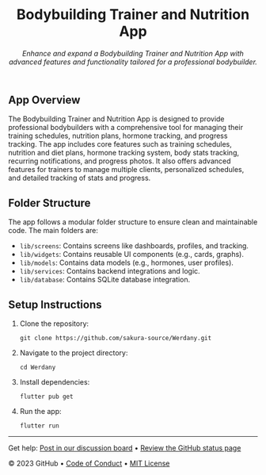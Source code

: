 <header>

# Bodybuilding Trainer and Nutrition App

_Enhance and expand a Bodybuilding Trainer and Nutrition App with advanced features and functionality tailored for a professional bodybuilder._

</header>

## App Overview

The Bodybuilding Trainer and Nutrition App is designed to provide professional bodybuilders with a comprehensive tool for managing their training schedules, nutrition plans, hormone tracking, and progress tracking. The app includes core features such as training schedules, nutrition and diet plans, hormone tracking system, body stats tracking, recurring notifications, and progress photos. It also offers advanced features for trainers to manage multiple clients, personalized schedules, and detailed tracking of stats and progress.

## Folder Structure

The app follows a modular folder structure to ensure clean and maintainable code. The main folders are:

- `lib/screens`: Contains screens like dashboards, profiles, and tracking.
- `lib/widgets`: Contains reusable UI components (e.g., cards, graphs).
- `lib/models`: Contains data models (e.g., hormones, user profiles).
- `lib/services`: Contains backend integrations and logic.
- `lib/database`: Contains SQLite database integration.

## Setup Instructions

1. Clone the repository:
   ```
   git clone https://github.com/sakura-source/Werdany.git
   ```
2. Navigate to the project directory:
   ```
   cd Werdany
   ```
3. Install dependencies:
   ```
   flutter pub get
   ```
4. Run the app:
   ```
   flutter run
   ```

<footer>

---

Get help: [Post in our discussion board](https://github.com/orgs/skills/discussions/categories/code-with-copilot) &bull; [Review the GitHub status page](https://www.githubstatus.com/)

&copy; 2023 GitHub &bull; [Code of Conduct](https://www.contributor-covenant.org/version/2/1/code_of_conduct/code_of_conduct.md) &bull; [MIT License](https://gh.io/mit)

</footer>
